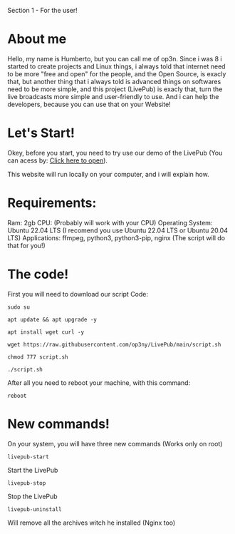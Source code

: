 Section 1 - For the user!

# About me

Hello, my name is Humberto, but you can call me of op3n. Since i was 8 i started to create projects and Linux things, i always told that internet need to be more "free and open" for the people, and the Open Source, is exacly that, but another thing that i always told is advanced things on softwares need to be more simple, and this project (LivePub) is exacly that, turn the live broadcasts more simple and user-friendly to use. And i can help the developers, because you can use that on your Website!

# Let's Start!

Okey, before you start, you need to try use our demo of the LivePub (You can acess by: [Click here to open](http://livepub.ddns.net)).

This website will run locally on your computer, and i will explain how.

# Requirements:

Ram: 2gb
CPU: (Probably will work with your CPU)
Operating System: Ubuntu 22.04 LTS (I recomend you use Ubuntu 22.04 LTS or Ubuntu 20.04 LTS)
Applications: ffmpeg, python3, python3-pip, nginx (The script will do that for you!)

# The code!

First you will need to download our script
Code: 
```
sudo su
```
```
apt update && apt upgrade -y
```
```
apt install wget curl -y
```
```
wget https://raw.githubusercontent.com/op3ny/LivePub/main/script.sh
```
```
chmod 777 script.sh
```
```./script.sh```

After all you need to reboot your machine, with this command:
```
reboot
```

# New commands!

On your system, you will have three new commands (Works only on root)
```
livepub-start
```
Start the LivePub
```
livepub-stop
```
Stop the LivePub
```
livepub-uninstall
```
Will remove all the archives witch he installed (Nginx too)

